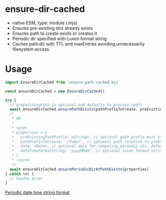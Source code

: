 # ensure-dir-cached

  * native ESM, type: module (.mjs)
  * Ensures pre-existing dirs already exists
  * Ensures path to create exists or creates it
  * Periodic dir specified with Luxon format string
  * Caches path:dir with TTL and maxEntries avoiding unnecessarily filesystem access

# Usage

```javascript
import EnsureDirCached from 'ensure-path-cached.mjs'

const ensureDirCached = new EnsureDirCached()

try {
  // preExistingPath is optional and defaults to process.cwd()
  await ensureDirCached.ensurePathExists(pathPrefixToCreate, preExistingPath)
  /*
   * OR
   * 
   * <pre>
   * properties = {
   *   preExistingPathPrefix: <String>, // optional path prefix must exist and must not end with / or throws Error, default process.cwd()
   *   pathPrefixToCreate: '/fubar', // optional path relative to preExistingPath must start with /, default ''
   *   date: <Date>, // optional date for computing periodic dir, default now in UTC
   *   dateTimeFormatString: 'yyyyMMdd', // optional luxon format string, default yyyyMMdd
   * }
   * </pre>
   */
  await ensureDirCached.ensurePeriodicDirAtPathExists(properties)
} catch (e) {
  // handle error
}
```

[Periodic date time string format](https://moment.github.io/luxon/#/formatting?id=table-of-tokens)


